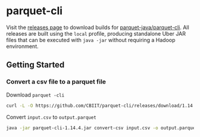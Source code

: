 # parquet-cli

Visit the [releases page](https://github.com/CBIIT/parquet-cli/releases) to download builds for [parquet-java/parquet-cli](https://github.com/apache/parquet-java/tree/master/parquet-cli). All releases are built using the `local` profile, producing standalone Uber JAR files that can be executed with `java -jar` without requiring a Hadoop environment.

## Getting Started

### Convert a csv file to a parquet file

Download `parquet -cli`
```sh
curl -L -O https://github.com/CBIIT/parquet-cli/releases/download/1.14.4/parquet-cli-1.14.4.jar
```

Convert `input.csv` to `output.parquet`
```sh
java -jar parquet-cli-1.14.4.jar convert-csv input.csv -o output.parquet
```
